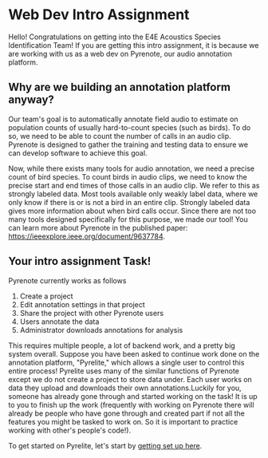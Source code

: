 # Web Dev Intro Assignment
Hello! Congratulations on getting into the E4E Acoustics Species Identification Team! If you are getting this intro assignment, it is because we are working with us as a web dev on Pyrenote, our audio annotation platform. 

## Why are we building an annotation platform anyway?
Our team's goal is to automatically annotate field audio to estimate on population counts of usually hard-to-count species (such as birds). To do so, we need to be able to count the number of calls in an audio clip. Pyrenote is designed to gather the training and testing data to ensure we can develop software to achieve this goal.   

Now, while there exists many tools for audio annotation, we need a precise count of bird species. To count birds in audio clips, we need to know the precise start and end times of those calls in an audio clip. We refer to this as strongly labeled data. Most tools available only weakly label data, where we only know if there is or is not a bird in an entire clip. Strongly labeled data gives more information about when bird calls occur. Since there are not too many tools designed specifically for this purpose, we made our tool! You can learn more about Pyrenote in the published paper: https://ieeexplore.ieee.org/document/9637784.   

## Your intro assignment Task!
Pyrenote currently works as follows
1. Create a project
2. Edit annotation settings in that project
3. Share the project with other Pyrenote users
4. Users annotate the data
5. Administrator downloads annotations for analysis

This requires multiple people, a lot of backend work, and a pretty big system overall. Suppose you have been asked to continue work done on the annotation platform, "Pyrelite," which allows a single user to control this entire process! Pyrelite uses many of the similar functions of Pyrenote except we do not create a project to store data under. Each user works on data they upload and downloads their own annotations.Luckily for you, someone has already gone through and started working on the task! It is up to you to finish up the work (frequently with working on Pyrenote there will already be people who have gone through and created part if not all the features you might be tasked to work on. So it is important to practice working with other's people's code!).  

To get started on Pyrelite, let's start by [getting set up here](Setup.md).